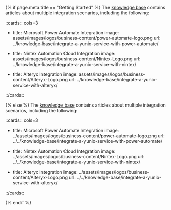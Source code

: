 
{% if page.meta.title == "Getting Started" %}
The [knowledge base](./knowledge-base/index.md) contains articles about multiple integration scenarios, including the following:

::cards:: cols=3

- title: Microsoft Power Automate Integration
  image: assets/images/logos/business-content/power-automate-logo.png
  url: ../knowledge-base/integrate-a-yunio-service-with-power-automate/
  
- title: Nintex Automation Cloud Integration
  image: assets/images/logos/business-content/Nintex-Logo.png
  url: ../knowledge-base/integrate-a-yunio-service-with-nintex/
  
- title: Alteryx Integration
  image: assets/images/logos/business-content/Alteryx-Logo.png
  url: ../knowledge-base/integrate-a-yunio-service-with-alteryx/


::/cards::

{% else %}
The [knowledge base](../knowledge-base/index.md) contains articles about multiple integration scenarios, including the following:

::cards:: cols=3

- title: Microsoft Power Automate Integration
  image: ../assets/images/logos/business-content/power-automate-logo.png
  url: ../../knowledge-base/integrate-a-yunio-service-with-power-automate/
  
- title: Nintex Automation Cloud Integration
  image: ../assets/images/logos/business-content/Nintex-Logo.png
  url: ../../knowledge-base/integrate-a-yunio-service-with-nintex/
  
- title: Alteryx Integration
  image: ../assets/images/logos/business-content/Alteryx-Logo.png
  url: ../../knowledge-base/integrate-a-yunio-service-with-alteryx/


::/cards::

{% endif %}